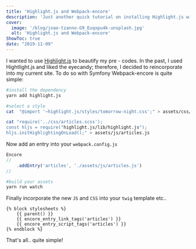 ```yaml
---
title: 'Highlight.js and Webpack-encore'
description: 'Just another quick tutorial on installing Highlight.js with  Webpack-encore - Symfony'
cover:
  image: '/blog/joao-tzanno-G9_Euqxpu4k-unsplash.jpg'
  alt: 'Highlight.js and Webpack-encore'
ShowToc: true
date: "2019-11-09"
---
```


I wanted to use [Highlight.js](https://highlightjs.org/) to beautify my pre - codes. In the past, I used Hightlight.js and liked the eyecandy; therefore, I decided to reincorporate into my current site. To do so with Symfony  Webpack-encore is quite simple:

```bash
#install the dependency
yarn add highlight.js

#select a style
cat  "@import '~highlight.js/styles/tomorrow-night.css';" > assets/css/articles.scss

cat "require('../css/articles.scss');
const hljs = require("highlight.js/lib/highlight.js");
hljs.initHighlightingOnLoad();" > assets/js/articles.js
```

Now add an entry into your `webpack.config.js`

```javascript
Encore
//
    .addEntry('articles', './assets/js/articles.js')
//
```

```bash
#build your assets
yarn run watch
```

Finally incorporate the new `JS` and `CSS` into your `twig` template etc..

```twig
{% block stylesheets %}
    {{ parent() }}
    {{ encore_entry_link_tags('articles') }}
    {{ encore_entry_script_tags('articles') }}
{% endblock %}
```

That's all.. quite simple!
